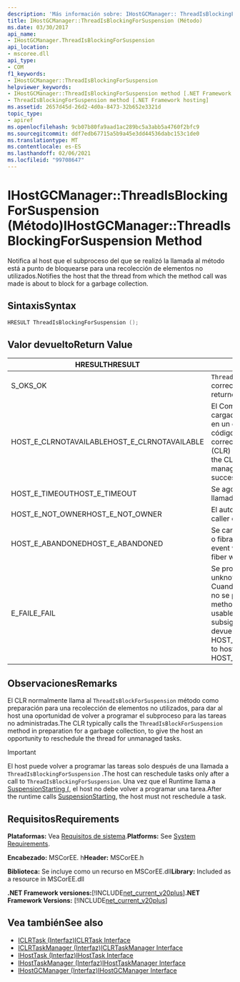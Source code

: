 ```yaml
---
description: 'Más información sobre: IHostGCManager:: ThreadIsBlockingForSuspension ((método)'
title: IHostGCManager::ThreadIsBlockingForSuspension (Método)
ms.date: 03/30/2017
api_name:
- IHostGCManager.ThreadIsBlockingForSuspension
api_location:
- mscoree.dll
api_type:
- COM
f1_keywords:
- IHostGCManager::ThreadIsBlockingForSuspension
helpviewer_keywords:
- IHostGCManager::ThreadIsBlockingForSuspension method [.NET Framework hosting]
- ThreadIsBlockingForSuspension method [.NET Framework hosting]
ms.assetid: 2657d45d-26d2-4d0a-8473-32b652e3321d
topic_type:
- apiref
ms.openlocfilehash: 9cb07b80fa9aad1ac289bc5a3abb5a4760f2bfc9
ms.sourcegitcommit: ddf7edb67715a5b9a45e3dd44536dabc153c1de0
ms.translationtype: MT
ms.contentlocale: es-ES
ms.lasthandoff: 02/06/2021
ms.locfileid: "99708647"
---
```

# <a name="ihostgcmanagerthreadisblockingforsuspension-method"></a><span data-ttu-id="45a3d-103">IHostGCManager::ThreadIsBlockingForSuspension (Método)</span><span class="sxs-lookup"><span data-stu-id="45a3d-103">IHostGCManager::ThreadIsBlockingForSuspension Method</span></span>

<span data-ttu-id="45a3d-104">Notifica al host que el subproceso del que se realizó la llamada al método está a punto de bloquearse para una recolección de elementos no utilizados.</span><span class="sxs-lookup"><span data-stu-id="45a3d-104">Notifies the host that the thread from which the method call was made is about to block for a garbage collection.</span></span>  
  
## <a name="syntax"></a><span data-ttu-id="45a3d-105">Sintaxis</span><span class="sxs-lookup"><span data-stu-id="45a3d-105">Syntax</span></span>  
  
```cpp  
HRESULT ThreadIsBlockingForSuspension ();  
```  
  
## <a name="return-value"></a><span data-ttu-id="45a3d-106">Valor devuelto</span><span class="sxs-lookup"><span data-stu-id="45a3d-106">Return Value</span></span>  
  
|<span data-ttu-id="45a3d-107">HRESULT</span><span class="sxs-lookup"><span data-stu-id="45a3d-107">HRESULT</span></span>|<span data-ttu-id="45a3d-108">Descripción</span><span class="sxs-lookup"><span data-stu-id="45a3d-108">Description</span></span>|  
|-------------|-----------------|  
|<span data-ttu-id="45a3d-109">S_OK</span><span class="sxs-lookup"><span data-stu-id="45a3d-109">S_OK</span></span>|<span data-ttu-id="45a3d-110">`ThreadIsBlockingForSuspension` se devolvió correctamente.</span><span class="sxs-lookup"><span data-stu-id="45a3d-110">`ThreadIsBlockingForSuspension` returned successfully.</span></span>|  
|<span data-ttu-id="45a3d-111">HOST_E_CLRNOTAVAILABLE</span><span class="sxs-lookup"><span data-stu-id="45a3d-111">HOST_E_CLRNOTAVAILABLE</span></span>|<span data-ttu-id="45a3d-112">El Common Language Runtime (CLR) no se ha cargado en un proceso o el CLR se encuentra en un estado en el que no puede ejecutar código administrado ni procesar la llamada correctamente.</span><span class="sxs-lookup"><span data-stu-id="45a3d-112">The common language runtime (CLR) has not been loaded into a process, or the CLR is in a state in which it cannot run managed code or process the call successfully.</span></span>|  
|<span data-ttu-id="45a3d-113">HOST_E_TIMEOUT</span><span class="sxs-lookup"><span data-stu-id="45a3d-113">HOST_E_TIMEOUT</span></span>|<span data-ttu-id="45a3d-114">Se agotó el tiempo de espera de la llamada.</span><span class="sxs-lookup"><span data-stu-id="45a3d-114">The call timed out.</span></span>|  
|<span data-ttu-id="45a3d-115">HOST_E_NOT_OWNER</span><span class="sxs-lookup"><span data-stu-id="45a3d-115">HOST_E_NOT_OWNER</span></span>|<span data-ttu-id="45a3d-116">El autor de la llamada no posee el bloqueo.</span><span class="sxs-lookup"><span data-stu-id="45a3d-116">The caller does not own the lock.</span></span>|  
|<span data-ttu-id="45a3d-117">HOST_E_ABANDONED</span><span class="sxs-lookup"><span data-stu-id="45a3d-117">HOST_E_ABANDONED</span></span>|<span data-ttu-id="45a3d-118">Se canceló un evento mientras un subproceso o fibra bloqueados estaba esperando en él.</span><span class="sxs-lookup"><span data-stu-id="45a3d-118">An event was canceled while a blocked thread or fiber was waiting on it.</span></span>|  
|<span data-ttu-id="45a3d-119">E_FAIL</span><span class="sxs-lookup"><span data-stu-id="45a3d-119">E_FAIL</span></span>|<span data-ttu-id="45a3d-120">Se produjo un error grave desconocido.</span><span class="sxs-lookup"><span data-stu-id="45a3d-120">An unknown catastrophic failure occurred.</span></span> <span data-ttu-id="45a3d-121">Cuando un método devuelve E_FAIL, CLR ya no se puede usar en el proceso.</span><span class="sxs-lookup"><span data-stu-id="45a3d-121">When a method returns E_FAIL, the CLR is no longer usable within the process.</span></span> <span data-ttu-id="45a3d-122">Las llamadas subsiguientes a métodos de hospedaje devuelven HOST_E_CLRNOTAVAILABLE.</span><span class="sxs-lookup"><span data-stu-id="45a3d-122">Subsequent calls to hosting methods return HOST_E_CLRNOTAVAILABLE.</span></span>|  
  
## <a name="remarks"></a><span data-ttu-id="45a3d-123">Observaciones</span><span class="sxs-lookup"><span data-stu-id="45a3d-123">Remarks</span></span>  

 <span data-ttu-id="45a3d-124">El CLR normalmente llama al `ThreadIsBlockForSuspension` método como preparación para una recolección de elementos no utilizados, para dar al host una oportunidad de volver a programar el subproceso para las tareas no administradas.</span><span class="sxs-lookup"><span data-stu-id="45a3d-124">The CLR typically calls the `ThreadIsBlockForSuspension` method in preparation for a garbage collection, to give the host an opportunity to reschedule the thread for unmanaged tasks.</span></span>  
  
> [!IMPORTANT]
> <span data-ttu-id="45a3d-125">El host puede volver a programar las tareas solo después de una llamada a `ThreadIsBlockingForSuspension` .</span><span class="sxs-lookup"><span data-stu-id="45a3d-125">The host can reschedule tasks only after a call to `ThreadIsBlockingForSuspension`.</span></span> <span data-ttu-id="45a3d-126">Una vez que el Runtime llama a [SuspensionStarting (](ihostgcmanager-suspensionstarting-method.md), el host no debe volver a programar una tarea.</span><span class="sxs-lookup"><span data-stu-id="45a3d-126">After the runtime calls [SuspensionStarting](ihostgcmanager-suspensionstarting-method.md), the host must not reschedule a task.</span></span>  
  
## <a name="requirements"></a><span data-ttu-id="45a3d-127">Requisitos</span><span class="sxs-lookup"><span data-stu-id="45a3d-127">Requirements</span></span>  

 <span data-ttu-id="45a3d-128">**Plataformas:** Vea [Requisitos de sistema](../../get-started/system-requirements.md).</span><span class="sxs-lookup"><span data-stu-id="45a3d-128">**Platforms:** See [System Requirements](../../get-started/system-requirements.md).</span></span>  
  
 <span data-ttu-id="45a3d-129">**Encabezado:** MSCorEE. h</span><span class="sxs-lookup"><span data-stu-id="45a3d-129">**Header:** MSCorEE.h</span></span>  
  
 <span data-ttu-id="45a3d-130">**Biblioteca:** Se incluye como un recurso en MSCorEE.dll</span><span class="sxs-lookup"><span data-stu-id="45a3d-130">**Library:** Included as a resource in MSCorEE.dll</span></span>  
  
 <span data-ttu-id="45a3d-131">**.NET Framework versiones:**[!INCLUDE[net_current_v20plus](../../../../includes/net-current-v20plus-md.md)]</span><span class="sxs-lookup"><span data-stu-id="45a3d-131">**.NET Framework Versions:** [!INCLUDE[net_current_v20plus](../../../../includes/net-current-v20plus-md.md)]</span></span>  
  
## <a name="see-also"></a><span data-ttu-id="45a3d-132">Vea también</span><span class="sxs-lookup"><span data-stu-id="45a3d-132">See also</span></span>

- [<span data-ttu-id="45a3d-133">ICLRTask (Interfaz)</span><span class="sxs-lookup"><span data-stu-id="45a3d-133">ICLRTask Interface</span></span>](iclrtask-interface.md)
- [<span data-ttu-id="45a3d-134">ICLRTaskManager (Interfaz)</span><span class="sxs-lookup"><span data-stu-id="45a3d-134">ICLRTaskManager Interface</span></span>](iclrtaskmanager-interface.md)
- [<span data-ttu-id="45a3d-135">IHostTask (Interfaz)</span><span class="sxs-lookup"><span data-stu-id="45a3d-135">IHostTask Interface</span></span>](ihosttask-interface.md)
- [<span data-ttu-id="45a3d-136">IHostTaskManager (Interfaz)</span><span class="sxs-lookup"><span data-stu-id="45a3d-136">IHostTaskManager Interface</span></span>](ihosttaskmanager-interface.md)
- [<span data-ttu-id="45a3d-137">IHostGCManager (Interfaz)</span><span class="sxs-lookup"><span data-stu-id="45a3d-137">IHostGCManager Interface</span></span>](ihostgcmanager-interface.md)
